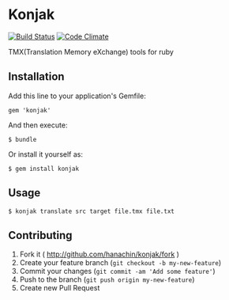 # Konjak

[![Build Status](https://travis-ci.org/hanachin/konjak.svg)](https://travis-ci.org/hanachin/konjak)
[![Code Climate](https://codeclimate.com/github/hanachin/konjak/badges/gpa.svg)](https://codeclimate.com/github/hanachin/konjak)

TMX(Translation Memory eXchange) tools for ruby

## Installation

Add this line to your application's Gemfile:

    gem 'konjak'

And then execute:

    $ bundle

Or install it yourself as:

    $ gem install konjak

## Usage

    $ konjak translate src target file.tmx file.txt

## Contributing

1. Fork it ( http://github.com/hanachin/konjak/fork )
2. Create your feature branch (`git checkout -b my-new-feature`)
3. Commit your changes (`git commit -am 'Add some feature'`)
4. Push to the branch (`git push origin my-new-feature`)
5. Create new Pull Request
